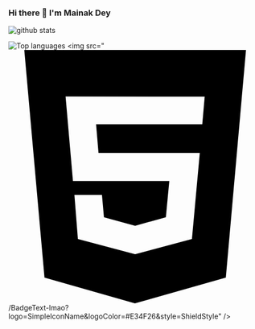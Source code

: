 ### Hi there 👋 I'm Mainak Dey 



![github stats](https://github-readme-stats.vercel.app/api?username=Mainakdey1)

![Top languages](https://github-readme-stats.vercel.app/api/top-langs/?username=Mainakdey1)
<img src="<svg role="img" viewBox="0 0 24 24" xmlns="http://www.w3.org/2000/svg"><title>HTML5</title><path d="M1.5 0h21l-1.91 21.563L11.977 24l-8.564-2.438L1.5 0zm7.031 9.75l-.232-2.718 10.059.003.23-2.622L5.412 4.41l.698 8.01h9.126l-.326 3.426-2.91.804-2.955-.81-.188-2.11H6.248l.33 4.171L12 19.351l5.379-1.443.744-8.157H8.531z"/></svg>/BadgeText-lmao?logo=SimpleIconName&logoColor=#E34F26&style=ShieldStyle" />

